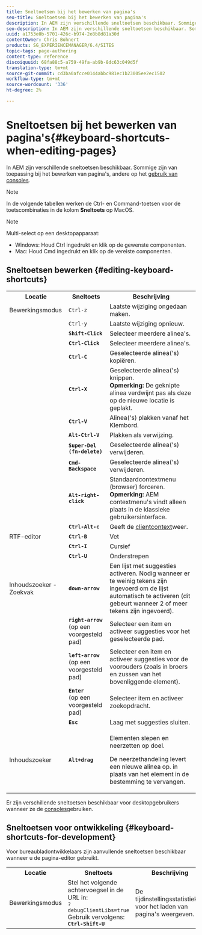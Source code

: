 ```yaml
---
title: Sneltoetsen bij het bewerken van pagina's
seo-title: Sneltoetsen bij het bewerken van pagina's
description: In AEM zijn verschillende sneltoetsen beschikbaar. Sommige zijn van toepassing bij het bewerken van pagina's, andere op het gebruik van consoles.
seo-description: In AEM zijn verschillende sneltoetsen beschikbaar. Sommige zijn van toepassing bij het bewerken van pagina's, andere op het gebruik van consoles.
uuid: a1753e0b-5701-426c-b974-2e8b8d81a30d
contentOwner: Chris Bohnert
products: SG_EXPERIENCEMANAGER/6.4/SITES
topic-tags: page-authoring
content-type: reference
discoiquuid: 68fa88c5-a759-49fa-ab9b-8dc63c049d5f
translation-type: tm+mt
source-git-commit: cd3ba0afcce0144abbc981ec1b23005ee2ec1502
workflow-type: tm+mt
source-wordcount: '336'
ht-degree: 2%

---
```



# Sneltoetsen bij het bewerken van pagina&#39;s{#keyboard-shortcuts-when-editing-pages}

In AEM zijn verschillende sneltoetsen beschikbaar. Sommige zijn van toepassing bij het bewerken van pagina&#39;s, andere op het [gebruik van consoles](/help/sites-classic-ui-authoring/author-env-keyboard-shortcuts.md).

>[!NOTE]
>
>In de volgende tabellen werken de Ctrl- en Command-toetsen voor de toetscombinaties in de kolom **Sneltoets** op MacOS.

>[!NOTE]
>
>Multi-select op een desktopapparaat:
>
>* Windows: Houd Ctrl ingedrukt en klik op de gewenste componenten.
>* Mac: Houd Cmd ingedrukt en klik op de vereiste componenten.

>



## Sneltoetsen bewerken {#editing-keyboard-shortcuts}

<table> 
 <tbody> 
  <tr> 
   <th>Locatie</th> 
   <th>Sneltoets</th> 
   <th>Beschrijving</th> 
  </tr> 
  <tr> 
   <td>Bewerkingsmodus</td> 
   <td><code>Ctrl-z</code></td> 
   <td>Laatste wijziging ongedaan maken.</td> 
  </tr> 
  <tr> 
   <td> </td> 
   <td><code>Ctrl-y</code></td> 
   <td>Laatste wijziging opnieuw.</td> 
  </tr> 
  <tr> 
   <td> </td> 
   <td><strong><code>Shift-Click</code></strong></td> 
   <td>Selecteer meerdere alinea's.</td> 
  </tr> 
  <tr> 
   <td> </td> 
   <td><strong><code>Ctrl-Click</code></strong></td> 
   <td>Selecteer meerdere alinea's.</td> 
  </tr> 
  <tr> 
   <td> </td> 
   <td><strong><code>Ctrl-C</code></strong></td> 
   <td>Geselecteerde alinea('s) kopiëren.</td> 
  </tr> 
  <tr> 
   <td> </td> 
   <td><strong><code>Ctrl-X</code></strong></td> 
   <td>Geselecteerde alinea('s) knippen.<strong><br /> Opmerking:</strong> De geknipte alinea verdwijnt pas als deze op de nieuwe locatie is geplakt.</td> 
  </tr> 
  <tr> 
   <td> </td> 
   <td><strong><code>Ctrl-V</code></strong></td> 
   <td>Alinea('s) plakken vanaf het Klembord.</td> 
  </tr> 
  <tr> 
   <td> </td> 
   <td><strong><code>Alt-Ctrl-V</code></strong></td> 
   <td>Plakken als verwijzing.</td> 
  </tr> 
  <tr> 
   <td> </td> 
   <td><strong><code>Super-Del (fn-delete)</code></strong></td> 
   <td>Geselecteerde alinea('s) verwijderen.</td> 
  </tr> 
  <tr> 
   <td> </td> 
   <td><strong><code>Cmd-Backspace</code></strong></td> 
   <td>Geselecteerde alinea('s) verwijderen.</td> 
  </tr> 
  <tr> 
   <td> </td> 
   <td><strong><code>Alt-right-click</code></strong></td> 
   <td>Standaardcontextmenu (browser) forceren.<br /> <strong>Opmerking:</strong> AEM contextmenu's vindt alleen plaats in de klassieke gebruikersinterface.</td> 
  </tr> 
  <tr> 
   <td> </td> 
   <td><strong><code>Ctrl-Alt-c</code></strong></td> 
   <td>Geeft de <a href="/help/sites-administering/client-context.md">clientcontext</a>weer.</td> 
  </tr> 
  <tr> 
   <td>RTF-editor<br /> </td> 
   <td><strong><code>Ctrl-B</code></strong><br /> </td> 
   <td>Vet</td> 
  </tr> 
  <tr> 
   <td> </td> 
   <td><strong><code>Ctrl-I</code></strong><br /> </td> 
   <td>Cursief<br /> </td> 
  </tr> 
  <tr> 
   <td> </td> 
   <td><strong><code>Ctrl-U</code></strong><br /> </td> 
   <td>Onderstrepen</td> 
  </tr> 
  <tr> 
   <td>Inhoudszoeker - Zoekvak</td> 
   <td><strong><code>down-arrow</code></strong></td> 
   <td>Een lijst met suggesties activeren. Nodig wanneer er te weinig tekens zijn ingevoerd om de lijst automatisch te activeren (dit gebeurt wanneer 2 of meer tekens zijn ingevoerd).</td> 
  </tr> 
  <tr> 
   <td> </td> 
   <td><strong><code>right-arrow</code></strong><br /> (op een voorgesteld pad)</td> 
   <td>Selecteer een item en activeer suggesties voor het geselecteerde pad.</td> 
  </tr> 
  <tr> 
   <td> </td> 
   <td><strong><code>left-arrow</code></strong><br /> (op een voorgesteld pad)</td> 
   <td>Selecteer een item en activeer suggesties voor de voorouders (zoals in broers en zussen van het bovenliggende element).</td> 
  </tr> 
  <tr> 
   <td> </td> 
   <td><strong><code>Enter</code></strong><br /> (op een voorgesteld pad)</td> 
   <td>Selecteer item en activeer zoekopdracht.</td> 
  </tr> 
  <tr> 
   <td> </td> 
   <td><strong><code>Esc</code></strong></td> 
   <td>Laag met suggesties sluiten.</td> 
  </tr> 
  <tr> 
   <td>Inhoudszoeker<br /> </td> 
   <td><strong><code>Alt+drag</code></strong></td> 
   <td><p>Elementen slepen en neerzetten op doel.</p> <p>De neerzethandeling levert een nieuwe alinea op. in plaats van het element in de bestemming te vervangen.</p> </td> 
  </tr> 
 </tbody> 
</table>

Er zijn verschillende sneltoetsen beschikbaar voor desktopgebruikers wanneer ze de [consoles](/help/sites-classic-ui-authoring/author-env-keyboard-shortcuts.md)gebruiken.

## Sneltoetsen voor ontwikkeling {#keyboard-shortcuts-for-development}

Voor bureaubladontwikkelaars zijn aanvullende sneltoetsen beschikbaar wanneer u de pagina-editor gebruikt.

<table> 
 <tbody> 
  <tr> 
   <th>Locatie</th> 
   <th>Sneltoets</th> 
   <th>Beschrijving</th> 
  </tr> 
  <tr> 
   <td>Bewerkingsmodus</td> 
   <td>Stel het volgende achtervoegsel in de URL in:<br /> <code>?debugClientLibs=true</code><br /> Gebruik vervolgens:<br /> <strong><code>Ctrl-Shift-U</code></strong></td> 
   <td>De tijdinstellingsstatistieken voor het laden van pagina's weergeven.</td> 
  </tr> 
 </tbody> 
</table>

